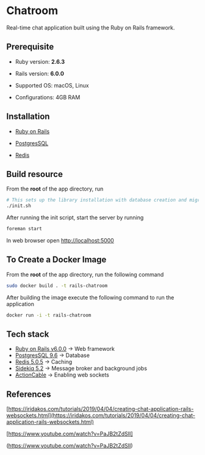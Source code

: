  # Chatroom

Real-time chat application built using the Ruby on Rails framework.

## Prerequisite

* Ruby version: **2.6.3**

* Rails version: **6.0.0**

* Supported OS: macOS, Linux

* Configurations: 4GB RAM

## Installation

+ [Ruby on Rails](https://guides.rubyonrails.org/v6.0/getting_started.html)

+ [PostgresSQL](https://www.postgresql.org/docs/9.3/tutorial-install.html)

+ [Redis](https://redis.io/topics/quickstart)

## Build resource

From the **root** of the app directory, run
```bash
# This sets up the library installation with database creation and migration
./init.sh
```

After running the init script, start the server by running

```bash
foreman start
```

In web browser open [http://localhost:5000]()

## To Create a Docker Image

From the **root** of the app directory, run the following command

```bash
sudo docker build . -t rails-chatroom
```

After building the image execute the following command to run the application

```bash
docker run -i -t rails-chatroom
```

## Tech stack

- [Ruby on Rails v6.0.0]() -> Web framework
- [PostgresSQL 9.6]() ->  Database
- [Redis 5.0.5]() -> Caching
- [Sidekiq 5.2]() -> Message broker and background jobs
- [ActionCable]() -> Enabling web sockets

## References

[https://iridakos.com/tutorials/2019/04/04/creating-chat-application-rails-websockets.html](https://iridakos.com/tutorials/2019/04/04/creating-chat-application-rails-websockets.html)



[https://www.youtube.com/watch?v=PaJB2tZdSII]



(https://www.youtube.com/watch?v=PaJB2tZdSII)